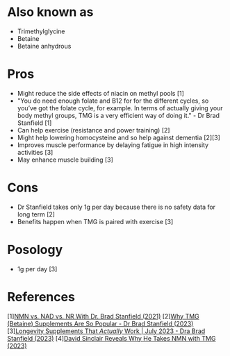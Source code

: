 # Also known as
- Trimethylglycine
- Betaine
- Betaine anhydrous

# Pros
- Might reduce the side effects of niacin on methyl pools [1]
- "You do need enough folate and B12 for for the different cycles, so you’ve got the folate cycle, for example. In terms of actually giving your body methyl groups, TMG is a very efficient way of doing it." - Dr Brad Stanfield [1]
- Can help exercise (resistance and power training) [2]
- Might help lowering homocysteine and so help against dementia [2][3]
- Improves muscle performance by delaying fatigue in high intensity activities [3]
- May enhance muscle building [3]

# Cons
- Dr Stanfield takes only 1g per day because there is no safety data for long term [2]
- Benefits happen when TMG is paired with exercise [3]

# Posology
- 1g per day [3]

# References
[1][NMN vs. NAD vs. NR With Dr. Brad Stanfield (2021)](https://www.lifespan.io/news/nmn-vs-nad-vs-nr-with-dr-brad-stanfield/)
[2][Why TMG (Betaine) Supplements Are So Popular - Dr Brad Stanfield (2023)](https://www.youtube.com/watch?v=9RyzwCr15Pk)
[3][Longevity Supplements That *Actually* Work | July 2023 - Dra Brad Stanfield (2023)](https://www.youtube.com/watch?v=_hOxXq0wi-0)
[4][David Sinclair Reveals Why He Takes NMN with TMG (2023)](https://www.youtube.com/watch?v=pxW72P-_zA8)